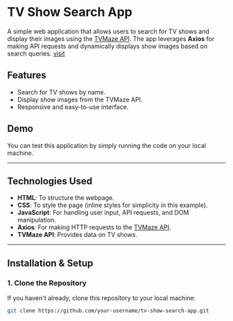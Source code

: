 # TV Show Search App

A simple web application that allows users to search for TV shows and display their images using the [TVMaze API](https://www.tvmaze.com/api). The app leverages **Axios** for making API requests and dynamically displays show images based on search queries.
[visit](https://al-aminkhan043.github.io/TV-Show-Search-APP/)

## Features

- Search for TV shows by name.
- Display show images from the TVMaze API.
- Responsive and easy-to-use interface.

## Demo

You can test this application by simply running the code on your local machine.

---

## Technologies Used

- **HTML**: To structure the webpage.
- **CSS**: To style the page (inline styles for simplicity in this example).
- **JavaScript**: For handling user input, API requests, and DOM manipulation.
- **Axios**: For making HTTP requests to the [TVMaze API](https://www.tvmaze.com/api).
- **TVMaze API**: Provides data on TV shows.

---

## Installation & Setup

### 1. Clone the Repository

If you haven't already, clone this repository to your local machine:

```bash
git clone https://github.com/your-username/tv-show-search-app.git
